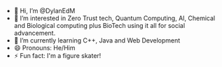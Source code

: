 - 👋 Hi, I’m @DylanEdM
- 👀 I’m interested in Zero Trust tech, Quantum Computing, AI, Chemical and Biological computing plus BioTech using it all for social advancement.
- 🌱 I’m currently learning C++, Java and Web Development
- 😄 Pronouns: He/Him
- ⚡ Fun fact: I'm a figure skater!
